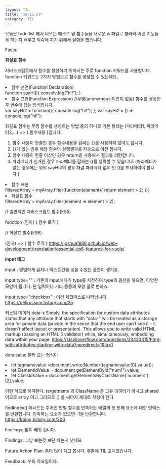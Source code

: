 ```yaml
---
layout: TIL
title: "19-11-27"
category: TIL
---
```


오늘은 todo list 에서 나오는 메소드 밑 함수들을 새로운 js 파일로 불러와 어떤 기능들을 하는지 배우고 익숙해 지기 위해서 실험을 했습니다.

Facts:


<strong>화살표 함수</strong>

자바스크립트에서 함수를 생성하기 위해서는 주로 function 키워드를 사용합니다.
function 키워드는 2가지 방법으로 함수를 생성할 수 있는데요, 

<li>함수 선언(Function Declaration) </li>
function sayHi(){ 
  console.log("hi!");
}

<li>함수 표현(Function Expression) //무명(anonymous:이름이 없음) 함수를 생성한 후 변수에 담는 방식입니다.</li>
var sayHi2 = function(){
  console.log("hi!");
};
var sayHi2 = () => console.log("hi!");


 화살표 함수는 무명 함수를 생성하는 방법 중의 하나로 기본 형태는  (파라메터1, 파라메터2,...) => { 함수내용 }입니다.

1. 함수 내용이 한줄인 경우 함수내용을 감싸는 {}를 사용하지 않아도 됩니다.
2. {}가 없는 경우 해당 함수의 실행결과를 자동으로 이천 합니다.
3. 함수 내용이 한줄 이상인 경우 return을 사용해서 결과를 리턴합니다.
4. 파라메터가 한개인 경우 파라메터를 감싸는 ()를 생략할 수 있습니다. (파라메터가 없는 경우에는 위의 sayHi2의 경우 처럼 파라메터 없이 빈 ()를 표시하여야 합니다.)

<li>함수 표현</li>
filteredArray = myArray.filter(function(element){
  return element > 2;
});

<li>화살표 함수</li>
filteredArray = myArray.filter(element => element > 2);

// 일반적인 자바스크립트 함수(ES5)

function (인자) {
	함수 로직
}

// 화살표 함수(ES6)


(인자) => {
	함수 로직
}
<https://joshua1988.github.io/web-development/translation/essential-es6-features-for-vuejs/>

<strong> input 태그</strong>

input : 평범하게 글자나 텍스트칸을 넣을 수있는 공간이 생기죠.

input type=""   : 기존의 input에다가 type를 지정하여 type의 옵션을 넣으면,
다양한 모양이 됩니다. 단 입력이나 기타 등등의 모양 꼴로 변하죠.

input type="checkbox" : 이건 체크박스로 나타납니다.
<https://delirussum.tistory.com/35>


커스텀 데이터 data-x
Simply, the specification for custom data attributes states that any attribute that starts with “data-” will be treated as a storage area for private data (private in the sense that the end user can’t see it – it doesn’t affect layout or presentation). This allows you to write valid HTML markup (passing an HTML 5 validator) while, simultaneously, embedding data within your page. 
<https://stackoverflow.com/questions/23433415/html-with-attributes-starting-with-data?noredirect=1&lq=1>


dom.value 불러 오는 형식이 
<li>let tagnamevalue =document.write(Number(tagnamevalue[0].value));</li>
<li>let ElementIdValue = document.getElementById("num1").value;</li>
<li>let ClassIdValue = document.getElementsByClassName('numbers')[2].value;</li>

이런 식으로 해야한다. 
targetname 과 ClassName 은 고유 데이터가 아니고 shared 이므로 array 이고 그러므로 [] 를 써야지 제대로 작성이 된다.


findIndex() 메서드는 주어진 판별 함수를 만족하는 배열의 첫 번째 요소에 대한 인덱스를 반환합니다. 만족하는 요소가 없으면 -1을 반환합니다.
<https://bblog.tistory.com/300>

Feelings: 많이 배워 갑니다.

Findings: 그냥 보는것 보단 치는게 낫네요

Future Action Plan: 좀더 많이 치고 봅시다. 주말에 TIL 고치겠습니다.

Feedback: 우와 목요일이다.

